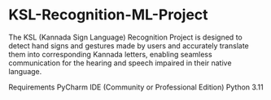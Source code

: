 # KSL-Recognition-ML-Project
The KSL (Kannada Sign Language) Recognition Project is designed to detect hand signs and gestures made by users and accurately translate them into corresponding Kannada letters, enabling seamless communication for the hearing and speech impaired in their native language.


Requirements
PyCharm IDE (Community or Professional Edition)
Python 3.11

